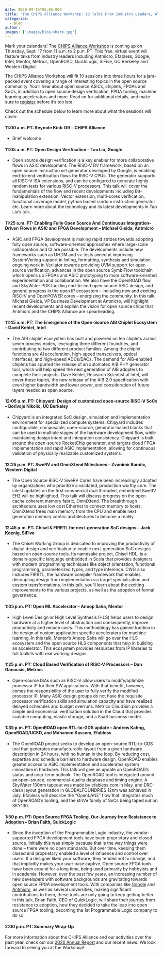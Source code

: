 ```yaml
---
date: 2020-09-15T00:00:00Z
title: "The CHIPS Alliance Workshop: 10 Talks From Industry Leaders, All For Free"
categories:
  - Blog
author:
images: ['images/blog-share.jpg']
---
```


Mark your calendars! The [CHIPS Alliance Workshop](https://events.linuxfoundation.org/chips-alliance-workshop/) is coming up on Thursday, Sept. 17 from 11 a.m. to 2 p.m. PT. This free, virtual event will feature talks from industry leaders including Antmicro, Efabless, Google, Intel, Mentor, Metrics, OpenROAD, QuickLogic, SiFive, UC Berkeley and Western Digital.  

The CHIPS Alliance Workshop will fit 10 sessions into three hours for a jam-packed event covering a range of interesting topics in the open source community. You’ll hear about open source ASICs, chiplets, FPGAs and SoCs, in addition to open source design verification, FPGA tooling, machine learning accelerators and more. Read on for additional details, and make sure to [register](https://events.linuxfoundation.org/chips-alliance-workshop/register/) before it’s too late.

Check out the schedule below to learn more about what the sessions will cover:

#### 11:00 a.m. PT: Keynote Kick-Off – CHIPS Alliance

- Brief welcome

#### 11:05 a.m. PT: Open Design Verification – Tao Liu, Google

- Open source design verification is a key enabler for more collaborative flows in ASIC development. The RISC-V DV framework, based on an open source instruction set generator developed by Google, is enabling end-to-end verification flows for RISC-V CPUs.  The generator supports all RISC-V ISA extensions, and can be configured to generate highly random tests for various RISC-V processors. This talk will cover the fundamentals of the flow and recent developments including Bit-manipulation extension, Vector extension, multi-cores verification, functional coverage model, python based random instruction generator etc.  Learn more about the technology and its latest developments in Tao Liu’s talk. 

#### 11:25 a.m. PT: Enabling Fully Open Source And Continuous Integration-Driven Flows in ASIC and FPGA Development – Michael Gielda, Antmicro

- ASIC and FPGA development is making rapid strides towards adopting fully open source, software-oriented approaches where large-scale collaboration and CI are possible. The developments include new frameworks such as UHDM and sv-tests aimed at improving SystemVerilog support in linting, formatting, synthesis and simulation, ongoing work in Verilator towards providing UVM support for open source verification, advances in the open source SymbiFlow toolchain which opens up FPGAs and ASIC prototyping to more software-oriented experimentation and collaboration. We also have the OpenROAD flow and SkyWater PDK tackling end-to-end open source ASIC design, and general progress in the open IP ecosystem – including new and exciting RISC-V and OpenPOWER cores – energizing the community. In this talk, Michael Gielda, VP Business Development at Antmicro, will highlight recent developments and explain the vision for open source chips that Antmicro and the CHIPS Alliance are spearheading.

#### 11:45 a.m. PT: The Emergence of the Open-Source AIB Chiplet Ecosystem – David Kehlet, Intel

- The AIB chiplet ecosystem has built and powered on ten chiplets across seven process nodes, leveraging three different foundries, and contributing to two different product families.  Among the chiplet functions are AI acceleration, high-speed transceivers, optical interfaces, and high-speed ADCs/DACs.  The demand for AIB-enabled chiplets has spurred the release of an automated AIB PHY generator tool, which will help speed the next generation of AIB adopters to complete their projects.  Dave Kehlet, Research Scientist at Intel, will cover these topics, the new release of the AIB 2.0 specification with even higher bandwidth and lower power, and consideration of future layers needed as open source.

#### 12:05 p.m. PT: Chipyard: Design of customized open-source RISC-V SoCs – Borivoje Nikolic, UC Berkeley

- Chipyard is an integrated SoC design, simulation and implementation environment for specialized compute systems. Chipyard includes configurable, composable, open-source, generator-based blocks that can be used in multiple stages of the hardware development flow, while maintaining design intent and integration consistency.  Chipyard is built around the open-source RocketChip generator, and targets cloud FPGA implementation and rapid ASIC implementation, allowing for continuous validation of physically realizable customized systems.

#### 12:25 p.m. PT: SweRV and OmniXtend Milestones – Zvonimir Bandic, Western Digital

- The Open Source RISC-V SweRV Cores have been increasingly adopted by organizations who prioritize a validated, production worthy core. The latest updates on the first commercial dual threaded, embedded SweRV EH2 will be highlighted. This talk will discuss progress on the open cache coherent memory fabric, OmniXtend. The breakthrough architecture uses low cost Ethernet to connect memory to hosts. OmniXtend frees main memory from the CPU and enable next generation memory centric architectures to become a reality. 

#### 12:45 p.m. PT: Chisel & FIRRTL for next-generation SoC designs – Jack Koenig, SiFive

- The Chisel Working Group is dedicated to improving the productivity of digital design and verification to enable next-generation SoC designs based on open-source tools. Its namesake project, Chisel HDL, is a domain-specific language embedded in Scala that provides designers with modern programming techniques like object orientation, functional programming, parameterized types, and type inference. CWG also includes FIRRTL, the hardware compiler framework that enables decoupling design from implementation via target specialization and custom transformations. In this talk, you’ll learn about the exciting improvements to the various projects, as well as the adoption of formal governance.

#### 1:05 p.m. PT: Open ML Accelerator – Anoop Saha, Mentor

- High Level Design or High Level Synthesis (HLS) helps users to design hardware at a higher level of abstraction and consequently, improve productivity and reduce costs. This methodology has gained traction in the design of custom application specific accelerators for machine learning. In this talk, Mentor’s Anoop Saha will go over the HLS ecosystem and the open source HLS components that help in building an accelerator. This ecosystem provides resources from IP libraries to full toolkits with real working designs.

#### 1:25 p.m. PT: Cloud Based Verification of RISC-V Processors – Dan Ganousis, Metrics

- Open-source ISAs such as RISC-V allow users to modify/optimize processor IP for their SW applications. With that benefit, however, comes the responsibility of the user to fully verify the modified processor IP. Many ASIC design groups do not have the requisite processor verification skills and simulation capacity and have realized delayed schedules and budget overruns. Metrics CloudSim provides a simple and economical verification solution in the Cloud that provides scalable computing, elastic storage, and a SaaS business model.

#### 1:35 p.m. PT: OpenROAD open RTL-to-GDS update – Andrew Kahng, OpenROAD/UCSD, and Mohamed Kassem, Efabless 

- The OpenROAD project seeks to develop an open-source RTL-to-GDS tool that generates manufacturable layout from a given hardware description in 24 hours,  with no human in the loop. By reducing cost, expertise and schedule barriers to hardware design, OpenROAD enables greater access to ASIC implementation and accelerates system innovation in hardware. This talk will give an update on OpenROAD’s status and near-term outlook. The OpenROAD tool is integrated around  an open-source, commercial-quality database and timing engine. A SkyWater 130nm tapeout was made by efabless.com in May, and DRC-clean layout generation in GLOBALFOUNDRIES 12nm was achieved in July.  Efabless will describe the “OpenLANE” flow that integrates much of OpenROAD’s tooling, and the striVe family of SoCs being taped out on SKY130. 

#### 1:50 p.m. PT: Open Source FPGA Tooling, Our Journey from Resistance to Adoption – Brian Faith, QuickLogic

- Since the inception of the Programmable Logic industry, the vendor-supported FPGA development tools have been proprietary and closed source. Initially this was simply because that is the way things were done – there were no open standards. But over time, keeping them closed and proprietary enabled a level of influence and control over users. If a designer liked your software, they tended not to change, and that implicitly makes your user base captive.  Open source FPGA tools have been around for a long time, being used primarily by hobbyists and in academia. However, over the past few years, an increasing number of new developers with software backgrounds are gravitating towards open source FPGA development tools.  With companies like [Google](http://www.google.com/) and [Antmicro](http://www.antmicro.com/), as well as several universities, making significant contributions to them, these tools are only going to keep getting better.  In this talk, Brian Faith, CEO of QuickLogic, will share their journey from resistance to adoption, how they decided to take the leap into open source FPGA tooling, becoming the 1st Programmable Logic company to do so.

#### 2:00 p.m. PT: Summary Wrap-Up


For more information about the CHIPS Alliance and our activities over the past year, check out our [2020 Annual Report](https://chipsalliance.org/chips-alliance-2020-annual-report/) and our recent news. We look forward to seeing you at the Workshop! 